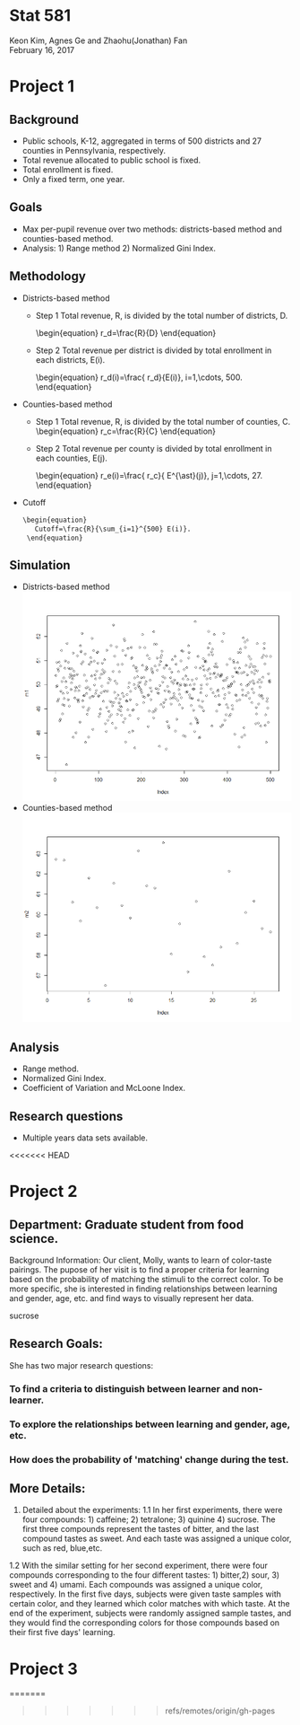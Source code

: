 # Stat 581
Keon Kim, Agnes Ge and Zhaohu(Jonathan) Fan  
February 16, 2017  




# Project 1
## Background

- Public schools, K-12, aggregated in terms of 500 districts and 27 counties in Pennsylvania, respectively. 
- Total revenue allocated to public school is fixed.
- Total enrollment is fixed.
- Only a fixed term, one year.

## Goals

- Max per-pupil revenue over two methods: districts-based method and counties-based method.
- Analysis: 1) Range method 2) Normalized Gini Index.


## Methodology

- Districts-based method 
    - Step 1  Total revenue, R, is divided by the total number of districts, D.
    
       \begin{equation}
         r_d=\frac{R}{D}
       \end{equation}
    - Step 2  Total revenue per district is divided by  total enrollment in each districts, E(i). 
    
      \begin{equation}
         r_d(i)=\frac{ r_d}{E(i)}, i=1,\cdots, 500.
       \end{equation}
- Counties-based method
    - Step 1 Total revenue, R, is divided by the total number of counties, C.
      \begin{equation}
         r_c=\frac{R}{C}
       \end{equation}
    - Step 2 Total revenue per county is divided by  total enrollment in each counties, E(j).
    
      \begin{equation}
         r_e(i)=\frac{ r_c}{ E^{\ast}(j)}, j=1,\cdots, 27.
       \end{equation}
- Cutoff 
         
      \begin{equation}
         Cutoff=\frac{R}{\sum_{i=1}^{500} E(i)}.
       \end{equation}

## Simulation
- Districts-based method 
![](index_files/figure-html/unnamed-chunk-1-1.png)<!-- -->
- Counties-based method
![](index_files/figure-html/unnamed-chunk-2-1.png)<!-- -->

## Analysis

 - Range method.
 - Normalized Gini Index.
 - Coefficient of Variation and McLoone Index. 
## Research questions

- Multiple years data sets available.


<<<<<<< HEAD
# Project 2

## Department: Graduate student from food science.

Background Information:
Our client, Molly, wants to learn of color-taste pairings. The pupose of her visit is to find a proper criteria for learning based on the probability of matching the stimuli to the correct color. To be more specific, she is interested in finding relationships between learning and gender, age, etc. and find ways to visually represent her data.

sucrose 

## Research Goals:

She has two major research questions:
### To find a criteria to distinguish  between learner and non-learner.
### To explore the relationships between learning and gender, age, etc.
### How does the probability of 'matching' change during the test. 

##  More Details:
1) Detailed about the experiments:
 1.1 In her first experiments, there were four compounds: 1) caffeine; 2) tetralone; 3) quinine 4) sucrose.
The first three compounds represent the tastes of bitter, and the last compound tastes as sweet. And each taste was assigned a unique color, such as red, blue,etc.

 1.2 With the similar setting for her second experiment, there were four compounds corresponding to the four different tastes: 1) bitter,2) sour, 3) sweet and 4) umami. Each compounds was assigned a unique color, respectively. In the first five days, subjects were given taste samples with certain color, and they learned which color matches with which taste. At the end of the experiment, subjects were randomly assigned sample tastes, and they would find the corresponding colors for those compounds based on their first five days' learning. 

# Project 3
=======

>>>>>>> refs/remotes/origin/gh-pages
